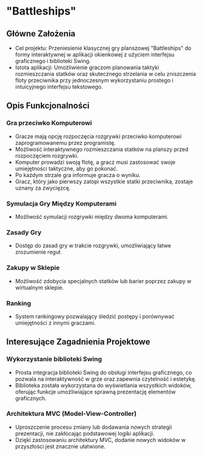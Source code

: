 # "Battleships"

## Główne Założenia
- Cel projektu: Przeniesienie klasycznej gry planszowej "Battleships" do formy interaktywnej w aplikacji okienkowej z użyciem interfejsu graficznego i biblioteki Swing.
- Istota aplikacji: Umożliwienie graczom planowania taktyki rozmieszczania statków oraz skutecznego strzelania w celu zniszczenia floty przeciwnika przy jednoczesnym wykorzystaniu prostego i intuicyjnego interfejsu tekstowego.

## Opis Funkcjonalności
### Gra przeciwko Komputerowi
- Gracze mają opcję rozpoczęcia rozgrywki przeciwko komputerowi zaprogramowanemu przez programistę.
- Możliwość interaktywnego rozmieszczania statków na planszy przed rozpoczęciem rozgrywki.
- Komputer prowadzi swoją flotę, a gracz musi zastosować swoje umiejętności taktyczne, aby go pokonać.
- Po każdym strzale gra informuje gracza o wyniku.
- Gracz, który jako pierwszy zatopi wszystkie statki przeciwnika, zostaje uznany za zwycięzcę.

### Symulacja Gry Między Komputerami
- Możliwość symulacji rozgrywki między dwoma komputerami.

### Zasady Gry
- Dostęp do zasad gry w trakcie rozgrywki, umożliwiający łatwe zrozumienie reguł.

### Zakupy w Sklepie
- Możliwość zdobycia specjalnych statków lub barier poprzez zakupy w wirtualnym sklepie.

### Ranking
- System rankingowy pozwalający śledzić postępy i porównywać umiejętności z innymi graczami.

## Interesujące Zagadnienia Projektowe

### Wykorzystanie biblioteki Swing
- Prosta integracja biblioteki Swing do obsługi interfejsu graficznego, co pozwala na interaktywność w grze oraz zapewnia czytelność i estetykę.
- Biblioteka została wykorzystana do wyświetlania wszystkich widoków, oferując funkcje umożliwiające sprawną prezentację elementów graficznych.

### Architektura MVC (Model-View-Controller)
- Uproszczenie procesu zmiany lub dodawania nowych strategii prezentacji, nie zakłócając podstawowej logiki aplikacji.
- Dzięki zastosowaniu architektury MVC, dodanie nowych widoków w przyszłości jest znacznie ułatwione.
